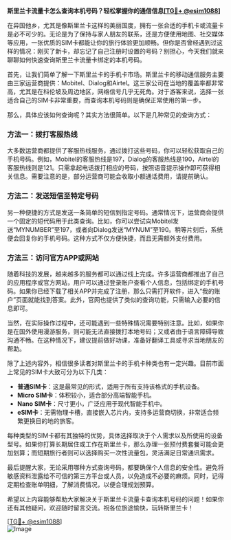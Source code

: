 **斯里兰卡流量卡怎么查询本机号码？轻松掌握你的通信信息[[TG💪+ @esim1088](https://t.me/s/esim1088)]**

在异国他乡，尤其是像斯里兰卡这样的美丽国度，拥有一张合适的手机卡或流量卡是必不可少的。无论是为了保持与家人朋友的联系，还是方便使用地图、社交媒体等应用，一张优质的SIM卡都能让你的旅行体验更加顺畅。但你是否曾经遇到过这样的情况：刚买了新卡，却忘记了自己注册时设置的号码？别担心，今天我们就来聊聊如何快速查询斯里兰卡流量卡绑定的本机号码。

首先，让我们简单了解一下斯里兰卡的手机卡市场。斯里兰卡的移动通信服务主要由三家运营商提供：Mobitel、Dialog和Airtel。这三家公司在当地的覆盖率都非常高，尤其是在科伦坡及周边地区，网络信号几乎无死角。对于游客来说，选择一张适合自己的SIM卡非常重要，而查询本机号码则是确保正常使用的第一步。

那么，具体应该如何查询呢？其实方法很简单。以下是几种常见的查询方式：

### 方法一：拨打客服热线

大多数运营商都提供了客服热线服务，通过拨打这些号码，你可以轻松获取自己的手机号码。例如，Mobitel的客服热线是197，Dialog的客服热线是190，Airtel的客服热线则是121。只需拿起电话拨打相应的号码，按照语音提示操作即可获得相关信息。需要注意的是，部分运营商可能会收取小额通话费用，请提前确认。

### 方法二：发送短信至特定号码

另一种便捷的方式是发送一条简单的短信到指定号码。通常情况下，运营商会提供一个固定的短代码用于此类查询。比如，你可以尝试向Mobitel发送“MYNUMBER”至197，或者向Dialog发送“MYNUM”至190。稍等片刻后，系统便会回复你的手机号码。这种方式不仅方便快捷，而且无需额外支付费用。

### 方法三：访问官方APP或网站

随着科技的发展，越来越多的服务都可以通过线上完成。许多运营商都推出了自己的应用程序或官方网站，用户可以通过登录账户查看个人信息，包括绑定的手机号码。如果你已经下载了相关APP并完成了注册，那么只需打开软件，进入“我的账户”页面就能找到答案。此外，官网也提供了类似的查询功能，只需输入必要的信息即可。

当然，在实际操作过程中，还可能遇到一些特殊情况需要特别注意。比如，如果你是在国外使用漫游服务，则可能无法直接拨打本地号码；又或者由于语言障碍导致沟通不畅。在这种情况下，建议提前做好功课，准备好翻译工具或寻求当地朋友的帮助。

除了上述内容外，相信很多读者对斯里兰卡的手机卡种类也有一定兴趣。目前市面上常见的SIM卡大致可分为以下几类：

- **普通SIM卡**：这是最常见的形式，适用于所有支持该格式的手机设备。
- **Micro SIM卡**：体积较小，适合部分高端智能手机。
- **Nano SIM卡**：尺寸更小，广泛应用于现代智能手机中。
- **eSIM卡**：无需物理卡槽，直接嵌入芯片内，支持多运营商切换，非常适合频繁更换目的地的旅客。

每种类型的SIM卡都有其独特的优势，具体选择取决于个人需求以及所使用的设备型号。如果你打算长期居住或工作在斯里兰卡，那么办理一张预付费套餐可能会更加划算；而短期旅行者则可以选择购买一次性流量包，灵活满足日常通讯需求。

最后提醒大家，无论采用哪种方式查询号码，都要确保个人信息的安全性。避免将敏感资料泄露给不可信的第三方平台或人员，以免造成不必要的麻烦。同时，记得定期检查账单明细，了解消费情况，以便合理规划预算。

希望以上内容能够帮助大家解决关于斯里兰卡流量卡查询本机号码的问题！如果你还有其他疑问，欢迎随时留言交流。祝各位旅途愉快，玩转斯里兰卡！

[[TG💪+ @esim1088](https://t.me/s/esim1088)]  
![Image](https://i.postimg.cc/4NQfJmqS/Snipaste-2025-05-13-00-14-12.png)